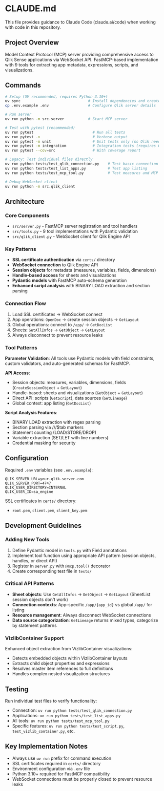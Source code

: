 # CLAUDE.md

This file provides guidance to Claude Code (claude.ai/code) when working with code in this repository.

## Project Overview

Model Context Protocol (MCP) server providing comprehensive access to Qlik Sense applications via WebSocket API. FastMCP-based implementation with 9 tools for extracting app metadata, expressions, scripts, and visualizations.

## Commands

```bash
# Setup (UV recommended, requires Python 3.10+)
uv sync                               # Install dependencies and create venv
cp .env.example .env                  # Configure Qlik server details

# Run server
uv run python -m src.server           # Start MCP server

# Test with pytest (recommended)
uv run pytest                           # Run all tests
uv run pytest -v                        # Verbose output
uv run pytest -m unit                   # Unit tests only (no Qlik needed)
uv run pytest -m integration            # Integration tests (requires Qlik)
uv run pytest --cov=src                 # With coverage report

# Legacy: Test individual files directly
uv run python tests/test_qlik_connection.py    # Test basic connection
uv run python tests/test_list_apps.py          # Test app listing
uv run python tests/test_mcp_tool.py           # Test measures and MCP integration

# Debug WebSocket client
uv run python -m src.qlik_client
```

## Architecture

### Core Components
- `src/server.py` - FastMCP server registration and tool handlers
- `src/tools.py` - 9 tool implementations with Pydantic validation
- `src/qlik_client.py` - WebSocket client for Qlik Engine API

### Key Patterns
- **SSL certificate authentication** via `certs/` directory
- **WebSocket connection** to Qlik Engine API
- **Session objects** for metadata (measures, variables, fields, dimensions)
- **Handle-based access** for sheets and visualizations
- **Pydantic models** with FastMCP auto-schema generation
- **Enhanced script analysis** with BINARY LOAD extraction and section parsing

### Connection Flow
1. Load SSL certificates → WebSocket connect
2. App operations: `OpenDoc` → create session objects → `GetLayout`
3. Global operations: connect to `/app/` → `GetDocList`
4. Sheets: `GetAllInfos` → `GetObject` → `GetLayout`
5. Always disconnect to prevent resource leaks

### Tool Patterns

**Parameter Validation**: All tools use Pydantic models with field constraints, custom validators, and auto-generated schemas for FastMCP.

**API Access**:
- Session objects: measures, variables, dimensions, fields (`CreateSessionObject` + `GetLayout`)
- Handle-based: sheets and visualizations (`GetObject` + `GetLayout`)
- Direct API: scripts (`GetScript`), data sources (`GetLineage`)
- Global context: app listing (`GetDocList`)

**Script Analysis Features**:
- BINARY LOAD extraction with regex parsing
- Section parsing via ///$tab markers
- Statement counting (LOAD/STORE/DROP)
- Variable extraction (SET/LET with line numbers)
- Credential masking for security

## Configuration

Required `.env` variables (see `.env.example`):
```
QLIK_SERVER_URL=your-qlik-server.com
QLIK_SERVER_PORT=4747
QLIK_USER_DIRECTORY=INTERNAL
QLIK_USER_ID=sa_engine
```

SSL certificates in `certs/` directory:
- `root.pem`, `client.pem`, `client_key.pem`

## Development Guidelines

### Adding New Tools
1. Define Pydantic model in `tools.py` with Field annotations
2. Implement tool function using appropriate API pattern (session objects, handles, or direct API)
3. Register in `server.py` with `@mcp.tool()` decorator
4. Create corresponding test file in `tests/`

### Critical API Patterns
- **Sheet objects**: Use `GetAllInfos` → `GetObject` → `GetLayout` (SheetList session objects don't work)
- **Connection contexts**: App-specific `/app/{app_id}` vs global `/app/` for listing
- **Resource management**: Always disconnect WebSocket connections
- **Data source categorization**: `GetLineage` returns mixed types, categorize by statement patterns

### VizlibContainer Support
Enhanced object extraction from VizlibContainer visualizations:
- Detects embedded objects within VizlibContainer layouts
- Extracts child object properties and expressions
- Resolves master item references to full definitions
- Handles complex nested visualization structures

## Testing

Run individual test files to verify functionality:

- Connection: `uv run python tests/test_qlik_connection.py`
- Applications: `uv run python tests/test_list_apps.py`
- All tools: `uv run python tests/test_mcp_tool.py`
- Specific features: `uv run python tests/test_script.py`, `test_vizlib_container.py`, etc.

## Key Implementation Notes

- Always use `uv run` prefix for command execution
- SSL certificates required in `certs/` directory
- Environment configuration via `.env` file
- Python 3.10+ required for FastMCP compatibility
- WebSocket connections must be properly closed to prevent resource leaks
